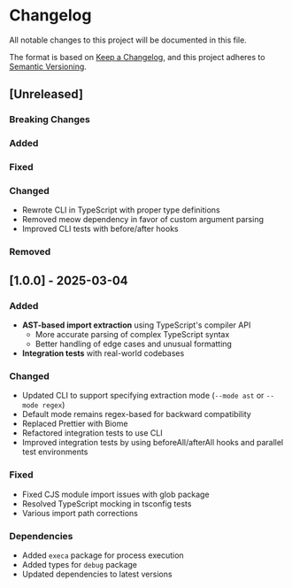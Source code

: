 # Changelog

All notable changes to this project will be documented in this file.

The format is based on [Keep a Changelog](https://keepachangelog.com/en/1.1.0/),
and this project adheres to [Semantic Versioning](https://semver.org/spec/v2.0.0.html).

## [Unreleased]

### Breaking Changes

### Added

### Fixed

### Changed

- Rewrote CLI in TypeScript with proper type definitions
- Removed meow dependency in favor of custom argument parsing
- Improved CLI tests with before/after hooks

### Removed

## [1.0.0] - 2025-03-04

### Added

- **AST-based import extraction** using TypeScript's compiler API
  - More accurate parsing of complex TypeScript syntax
  - Better handling of edge cases and unusual formatting
- **Integration tests** with real-world codebases

### Changed

- Updated CLI to support specifying extraction mode (`--mode ast` or `--mode regex`)
- Default mode remains regex-based for backward compatibility
- Replaced Prettier with Biome
- Refactored integration tests to use CLI
- Improved integration tests by using beforeAll/afterAll hooks and parallel test environments

### Fixed

- Fixed CJS module import issues with glob package
- Resolved TypeScript mocking in tsconfig tests
- Various import path corrections

### Dependencies

- Added `execa` package for process execution
- Added types for `debug` package
- Updated dependencies to latest versions
